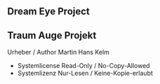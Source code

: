 ## Dream Eye Project
## Traum Auge Projekt

Urheber / Author Martin Hans Kelm
  * Systemlicense Read-Only / No-Copy-Allowed
  * Systemlizenz Nur-Lesen / Keine-Kopie-erlaubt
